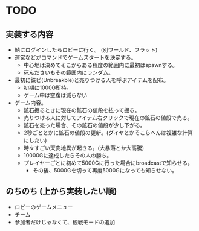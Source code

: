 # TODO

## 実装する内容

- 鯖にログインしたらロビーに行く。 (別ワールド、フラット)
- 運営などがコマンドでゲームスタートを決定する。
  - 中心地は決めてそこからある程度の範囲内に最初はspawnする。
  - 死んださいもその範囲内にランダム。
- 最初に鉄ピ(Unbreakble)と売りつける人を呼ぶアイテムを配布。
  - 初期に1000G所持。
  - ゲーム中は空腹は減らない
- ゲーム内容。
  - 鉱石掘るときに現在の鉱石の値段を払って掘る。
  - 売りつける人に対してアイテム右クリックで現在の鉱石の値段で売る。
  - 鉱石を売った場合、その鉱石の値段が少し下がる。
  - 2秒ごととかに鉱石の値段の更新。(ダイヤとかそこらへんは複雑な計算にしたい)
  - 時々すごい天変地異が起きる。(大暴落とか大高騰)
  - 10000Gに達成したらその人の勝ち。
  - プレイヤーごとに初めて5000Gに行った場合にbroadcastで知らせる。
    - その後、5000Gを切って再度5000Gになっても知らせない。

## のちのち (上から実装したい順)

- ロビーのゲームメニュー
- チーム
- 参加者だけじゃなくて、観戦モードの追加
